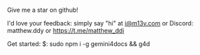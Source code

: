 Give me a star on github!

I'd love your feedback: simply say "hi" at i@m13v.com or Discord: matthew.ddy or https://t.me/matthew_ddi

Get started:
$: sudo npm i -g gemini4docs && g4d